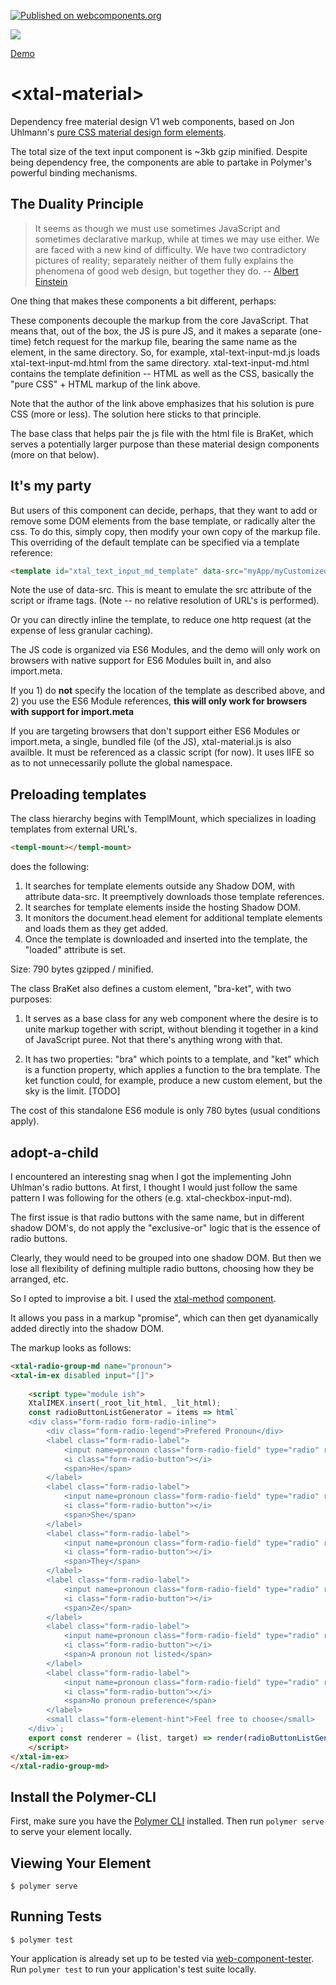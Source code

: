 [![Published on webcomponents.org](https://img.shields.io/badge/webcomponents.org-published-blue.svg)](https://www.webcomponents.org/element/bahrus/xtal-material)

<a href="https://nodei.co/npm/xtal-material/"><img src="https://nodei.co/npm/xtal-material.png"></a>

<a href="demo/index.html">Demo</a>

# \<xtal-material\>

Dependency free material design V1 web components, based on Jon Uhlmann's [pure CSS material design form elements](https://codepen.io/jonnitto/pen/OVmvPB). 

The total size of the text input component is ~3kb gzip minified.  Despite being dependency free, the components are able to partake in Polymer's powerful binding mechanisms.

## The Duality Principle

>It seems as though we must use sometimes JavaScript and sometimes declarative markup, while at times we may use either. We are faced with a new kind of difficulty. We have two contradictory pictures of reality; separately neither of them fully explains the phenomena of good web design, but together they do. -- [Albert Einstein](https://en.wikipedia.org/wiki/Wave%E2%80%93particle_duality)

One thing that makes these components a bit different, perhaps:

These components decouple the markup from the core JavaScript.  That means that, out of the box, the JS is pure JS, and it makes a separate (one-time) fetch request for the markup file, bearing the same name as the element, in the same directory.  So, for example, xtal-text-input-md.js loads xtal-text-input-md.html from the same directory.  xtal-text-input-md.html contains the template definition -- HTML as well as the CSS, basically the "pure CSS" + HTML markup of the link above.



Note that the author of the link above emphasizes that his solution is pure CSS (more or less).  The solution here sticks to that principle.

The base class that helps pair the js file with the html file is BraKet, which serves a potentially larger purpose than these material design components (more on that below). 

## It's my party

But users of this component can decide, perhaps, that they want to add or remove some DOM elements from the base template, or radically alter the css.  To do this, simply copy, then modify your own copy of the markup file.  This overriding of the default template can be specified via a template reference:

```html
<template id="xtal_text_input_md_template" data-src="myApp/myCustomizedVersion/my-neon-lipstick-text-box.html"></template>
```

Note the use of data-src.  This is meant to emulate the src attribute of the script or iframe tags.  (Note -- no relative resolution of URL's is performed).

Or you can directly inline the template, to reduce one http request (at the expense of less granular caching).

The JS code is organized via ES6 Modules, and the demo will only work on browsers with native support for ES6 Modules built in, and also import.meta.

If you 1) do **not** specify the location of the template as described above, and 2) you use the ES6 Module references,  **this will only work for browsers with support for import.meta**


If you are targeting browsers that don't support either ES6 Modules or import.meta,  a single, bundled file (of the JS), xtal-material.js is also availble. It must be referenced as a classic script (for now).  It uses IIFE so as to not unnecessarily pollute the global namespace.

## Preloading templates

The class hierarchy begins with TemplMount, which specializes in loading templates from external URL's.

```html
<templ-mount></templ-mount>
```

does the following:

1)  It searches for template elements outside any Shadow DOM, with attribute data-src.  It preemptively downloads those template references.
2)  It searches for template elements inside the hosting Shadow DOM.
3)  It monitors the document.head element for additional template elements and loads them as they get added.
4)  Once the template is downloaded and inserted into the template, the "loaded" attribute is set.

Size:  790 bytes gzipped / minified.

The class BraKet also defines a custom element, "bra-ket", with two purposes:

1)  It serves as a base class for any web component where the desire is to unite markup together with script, without blending it together in a kind of JavaScript puree.  Not that there's anything wrong with that.

2)  It has two properties:  "bra" which points to a template, and "ket" which is a function property, which applies a function to the bra template.  The ket function could, for example, produce a new custom element, but the sky is the limit. [TODO]

The cost of this standalone ES6 module is only 780 bytes (usual conditions apply).

## adopt-a-child

I encountered an interesting snag when I got the implementing John Uhlman's radio buttons. At first, I thought I would just follow the same pattern I was following for the others (e.g. xtal-checkbox-input-md).

The first issue is that radio buttons with the same name, but in different shadow DOM's, do not apply the "exclusive-or" logic that is the essence of radio buttons.

Clearly, they would need to be grouped into one shadow DOM.  But then we lose all flexibility of defining multiple radio buttons, choosing how they be arranged, etc.

So I opted to improvise a bit.  I used the [xtal-method](https://github.com/bahrus/xtal-method#adoption-services) [component](https://www.webcomponents.org/element/@@npm/xtal-method).

It allows you pass in a markup "promise", which can then get dyanamically added directly into the shadow DOM.

The markup looks as follows:

```html
<xtal-radio-group-md name="pronoun">
<xtal-im-ex disabled input="[]">
    
    <script type="module ish">
    XtalIMEX.insert(_root_lit_html, _lit_html);
    const radioButtonListGenerator = items => html`
    <div class="form-radio form-radio-inline">
        <div class="form-radio-legend">Prefered Pronoun</div>
        <label class="form-radio-label">
            <input name=pronoun class="form-radio-field" type="radio" required value="He" />
            <i class="form-radio-button"></i>
            <span>He</span>
        </label>
        <label class="form-radio-label">
            <input name=pronoun class="form-radio-field" type="radio" required value="She" />
            <i class="form-radio-button"></i>
            <span>She</span>
        </label>
        <label class="form-radio-label">
            <input name=pronoun class="form-radio-field" type="radio" required value="They" />
            <i class="form-radio-button"></i>
            <span>They</span>
        </label>
        <label class="form-radio-label">
            <input name=pronoun class="form-radio-field" type="radio" required value="Ze" />
            <i class="form-radio-button"></i>
            <span>Ze</span>
        </label>
        <label class="form-radio-label">
            <input name=pronoun class="form-radio-field" type="radio" required value="A pronoun not listed" />
            <i class="form-radio-button"></i>
            <span>A pronoun not listed</span>
        </label>
        <label class="form-radio-label">
            <input name=pronoun class="form-radio-field" type="radio" required value="No pronoun preference" />
            <i class="form-radio-button"></i>
            <span>No pronoun preference</span>
        </label>
        <small class="form-element-hint">Feel free to choose</small>
    </div>`;
    export const renderer = (list, target) => render(radioButtonListGenerator(list), target);
    </script>
</xtal-im-ex>
</xtal-radio-group-md>
```

## Install the Polymer-CLI

First, make sure you have the [Polymer CLI](https://www.npmjs.com/package/polymer-cli) installed. Then run `polymer serve` to serve your element locally.

## Viewing Your Element

```
$ polymer serve
```

## Running Tests

```
$ polymer test
```

Your application is already set up to be tested via [web-component-tester](https://github.com/Polymer/web-component-tester). Run `polymer test` to run your application's test suite locally.
